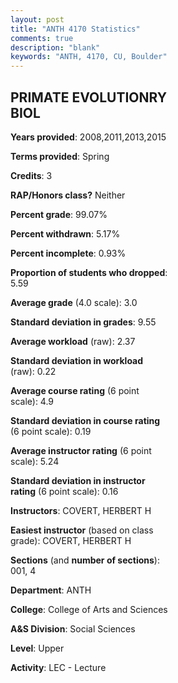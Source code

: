 ```yaml
---
layout: post
title: "ANTH 4170 Statistics"
comments: true
description: "blank"
keywords: "ANTH, 4170, CU, Boulder"
--- 
```

<head>
<script src="https://ajax.googleapis.com/ajax/libs/jquery/2.1.3/jquery.min.js"></script>
<script src="https://dl.dropboxusercontent.com/s/pc42nxpaw1ea4o9/highcharts.js?dl=0"></script>
<!-- <script src="../assets/js/highcharts.js"></script> -->
<style type="text/css">@font-face {
	font-family: "Bebas Neue";
	src: url(https://www.filehosting.org/file/details/544349/BebasNeue%20Regular.otf) format("opentype");
	}
	h1.Bebas { 
		font-family: "Bebas Neue", Verdana, Tahoma;
	}
</style>
</head>
<body>
	<div id="container" style="float: right; width: 45%; height: 88%; margin-left: 2.5%; margin-right: 2.5%;"></div>
	<script language="JavaScript">
		$(document).ready(function() {
		var chart = {type: 'column'};
		var title = {text: 'Grade Distribution'};
		var xAxis = {categories: ['A','B','C','D','F'],crosshair: true};
		var yAxis = {min: 0,title: {text: 'Percentage'}};
		var tooltip = {headerFormat: '<center><b><span style="font-size:20px">{point.key}</span></b></center>',
		               pointFormat: '<td style="padding:0"><b>{point.y:.1f}%</b></td>',
		               footerFormat: '</table>',shared: true,useHTML: true};
		var plotOptions = {column: {pointPadding: 0.0,borderWidth: 0}};  
		var credits = {enabled: false};var series= [{name: 'Percent',data: [40.12,31.74,20.36,3.59,4.19,]}];
		var json = {};
		json.chart = chart;
		json.title = title;
		json.tooltip = tooltip;
		json.xAxis = xAxis;
		json.yAxis = yAxis;  
		json.series = series;
		json.plotOptions = plotOptions;  
		json.credits = credits;
		$('#container').highcharts(json);
	});
	</script>
</body>
			   
## PRIMATE EVOLUTIONRY BIOL

**Years provided**: 2008,2011,2013,2015

**Terms provided**: Spring

**Credits**: 3

**RAP/Honors class?** Neither

**Percent grade**: 99.07%

**Percent withdrawn**: 5.17%

**Percent incomplete**: 0.93%

**Proportion of students who dropped**: 5.59

**Average grade** (4.0 scale): 3.0

**Standard deviation in grades**: 9.55

**Average workload** (raw): 2.37

**Standard deviation in workload** (raw): 0.22

**Average course rating** (6 point scale): 4.9

**Standard deviation in course rating** (6 point scale): 0.19

**Average instructor rating** (6 point scale): 5.24

**Standard deviation in instructor rating** (6 point scale): 0.16

**Instructors**: COVERT, HERBERT H

**Easiest instructor** (based on class grade): COVERT, HERBERT H

**Sections** (and **number of sections**): 001, 4

**Department**: ANTH

**College**: College of Arts and Sciences

**A&S Division**: Social Sciences

**Level**: Upper

**Activity**: LEC - Lecture